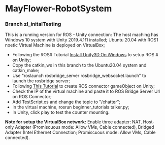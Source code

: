﻿# MayFlower-RobotSystem
### Branch zl_initalTesting
This is a running version for ROS - Unity connection: 
The host maching has Windows 10 system with Unity 2019.4.1f1 installed;
Ubuntu 20.04 with ROS1 noetic Virtual Machine is deployed on VirtualBox;
+ Following the ROS# Tutorial [Install Unity3D On Windows](https://github.com/siemens/ros-sharp/wiki/User_Inst_Unity3DOnWindows) to setup ROS # on Unity;
+ Copy the catkin_ws in this branch to the Ubuntu20.04 system and catkin_make;
+ Use "roslaunch rosbridge_server rosbridge_websocket.launch" to launch the rosbridge server;
+ Following [This Tutorial](https://www.youtube.com/watch?v=lVa_bb0UFMs) to create ROS connector gameObject on Unity;
+ Check the IP of the virtual machine and paste it to ROS Bridge Server Url on ROS Connector;
+ Add TestScript.cs and change the topic to "/chatter";
+ In the virtual machine, rosrun beginner_tutorials talker.py;
+ In Unity, click play to test the counter mounting.

**Note for setup the VirtualBox network:**
Enable three adapter: NAT, Host-only Adapter (Promiscuous mode: Allow VMs, Cable connected), Bridged Adapter (Intel Ethernet Connection; Promiscuous mode: Allow VMs, Cable connected).

